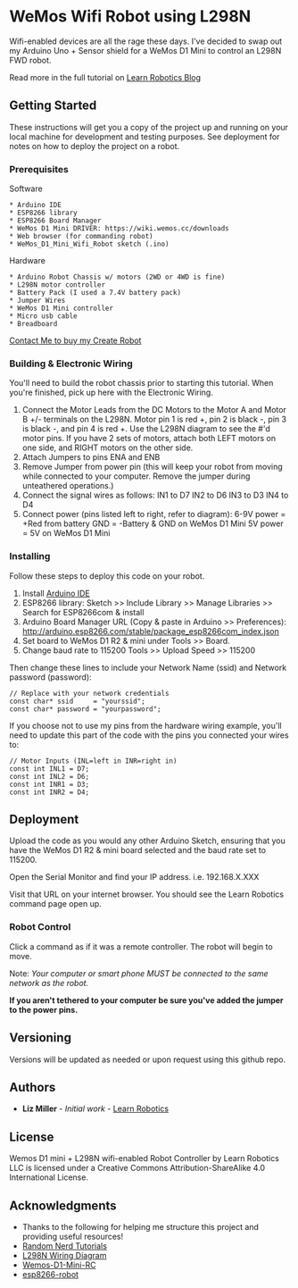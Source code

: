 # WeMos Wifi Robot using L298N

Wifi-enabled devices are all the rage these days. I've decided to swap out my Arduino Uno + Sensor shield for a WeMos D1 Mini to control an L298N FWD robot.

Read more in the full tutorial on [Learn Robotics Blog](https://www.learnrobotics.org/blog)

## Getting Started

These instructions will get you a copy of the project up and running on your local machine for development and testing purposes. See deployment for notes on how to deploy the project on a robot.

### Prerequisites

Software

```
* Arduino IDE
* ESP8266 library
* ESP8266 Board Manager
* WeMos D1 Mini DRIVER: https://wiki.wemos.cc/downloads
* Web browser (for commanding robot)
* WeMos_D1_Mini_Wifi_Robot sketch (.ino)
```

Hardware

```
* Arduino Robot Chassis w/ motors (2WD or 4WD is fine)
* L298N motor controller
* Battery Pack (I used a 7.4V battery pack)
* Jumper Wires
* WeMos D1 Mini controller
* Micro usb cable
* Breadboard
```

[Contact Me to buy my Create Robot](https://www.learnrobotics.org/contact#form)


### Building & Electronic Wiring
You'll need to build the robot chassis prior to starting this tutorial. When you're finished, pick up here with the Electronic Wiring.

1. Connect the Motor Leads from the DC Motors to the Motor A and Motor B +/- terminals on the L298N. Motor pin 1 is red +, pin 2 is black -, pin 3 is black -, and pin 4 is red +. Use the L298N diagram to see the #'d motor pins. If you have 2 sets of motors, attach both LEFT motors on one side, and RIGHT motors on the other side.
2. Attach Jumpers to pins ENA and ENB
3. Remove Jumper from power pin (this will keep your robot from moving while connected to your computer. Remove the jumper during unteathered operations.)
4. Connect the signal wires as follows:
	IN1 to D7
	IN2 to D6
	IN3 to D3
	IN4 to D4
5. Connect power (pins listed left to right, refer to diagram):
	6-9V power = +Red from battery
	GND = -Battery & GND on WeMos D1 Mini
	5V power = 5V on WeMos D1 Mini

### Installing

Follow these steps to deploy this code on your robot.

1. Install [Arduino IDE](http://arduino.cc/downloads)
2. ESP8266 library: Sketch >> Include Library >> Manage Libraries >> Search for ESP8266com & install
3. Arduino Board Manager URL (Copy & paste in Arduino >> Preferences): http://arduino.esp8266.com/stable/package_esp8266com_index.json
4. Set board to WeMos D1 R2 & mini under Tools >> Board. 
5. Change baud rate to 115200 Tools >> Upload Speed >> 115200

Then change these lines to include your Network Name (ssid) and Network password (password):

```
// Replace with your network credentials
const char* ssid     = "yourssid";
const char* password = "yourpassword";
```

If you choose not to use my pins from the hardware wiring example, you'll need to update this part of the code with the pins you connected your wires to:

```
// Motor Inputs (INL=left in INR=right in)
const int INL1 = D7;
const int INL2 = D6;
const int INR1 = D3;
const int INR2 = D4;
```


## Deployment

Upload the code as you would any other Arduino Sketch, ensuring that you have the WeMos D1 R2 & mini board selected and the baud rate set to 115200.

Open the Serial Monitor and find your IP address. i.e. 192.168.X.XXX

Visit that URL on your internet browser.
You should see the Learn Robotics command page open up. 

### Robot Control
Click a command as if it was a remote controller. The robot will begin to move. 

Note: *Your computer or smart phone MUST be connected to the same network as the robot.*

**If you aren't tethered to your computer be sure you've added the jumper to the power pins.**


## Versioning

Versions will be updated as needed or upon request using this github repo.

## Authors

* **Liz Miller** - *Initial work* - [Learn Robotics](https://www.learnrobotics.org)

## License

Wemos D1 mini + L298N wifi-enabled Robot Controller by Learn Robotics LLC is licensed under a Creative Commons Attribution-ShareAlike 4.0 International License.

## Acknowledgments

* Thanks to the following for helping me structure this project and providing useful resources!
* [Random Nerd Tutorials](https://randomnerdtutorials.com/esp8266-web-server/)
* [L298N Wiring Diagram](http://www.14core.com/wiring-driving-the-l298n-h-bridge-on-2-to-4-dc-motors/)
* [Wemos-D1-Mini-RC](https://github.com/wassgha/WemosD1MiniRC)
* [esp8266-robot](https://github.com/openhomeautomation/esp8266-robot)
